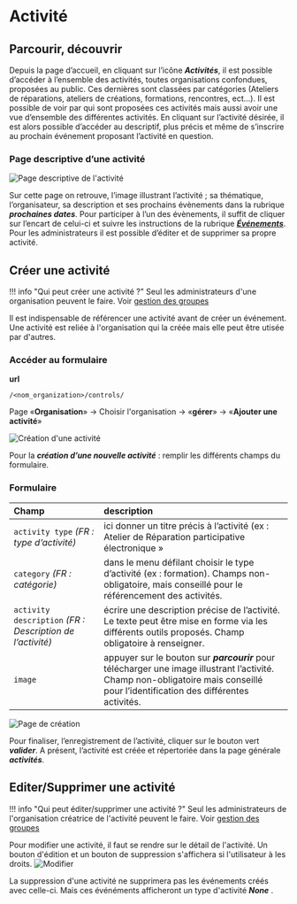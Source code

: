 # Activité 

## Parcourir, découvrir

Depuis la page d’accueil, en cliquant sur l’icône ***Activités***, il est possible d’accéder à l’ensemble des activités, toutes organisations confondues, proposées au public. 
Ces dernières sont classées par catégories (Ateliers de réparations, ateliers de créations, formations, rencontres, ect…). Il est possible de voir par qui sont proposées ces activités mais aussi avoir une vue d’ensemble des différentes activités. En cliquant sur l’activité désirée, il est alors possible d’accéder au descriptif, plus précis et même de s’inscrire au prochain événement proposant l’activité en question.

### Page descriptive d’une activité

![Page descriptive de l'activité](../assets/activity/4.png)

Sur cette page on retrouve, l’image illustrant l’activité ; sa thématique, l’organisateur, sa description et ses prochains évènements dans la rubrique ***prochaines dates***. Pour participer à l’un des évènements, il suffit de cliquer sur l’encart de celui-ci et suivre les instructions de la rubrique [***Événements***](../event/reservation.md). Pour les administrateurs il est possible d’éditer et de supprimer sa propre activité.


## Créer une activité


!!! info "Qui peut créer une activité ?"
    Seul les administrateurs d'une organisation peuvent le faire. Voir [gestion des groupes]("organization/groups.md")

Il est indispensable de référencer une activité avant de créer un événement. 
Une activité est reliée à l'organisation qui la créée mais elle peut être utisée par d'autres.

### Accéder au formulaire 

**url** 
```
/<nom_organization>/controls/
```

Page «**Organisation**» → Choisir l'organisation → «**gérer**» → «**Ajouter une activité**»

![Création d'une activité](../assets/activity/1.png)

Pour la ***création d’une nouvelle activité*** : remplir les différents champs du formulaire.

### Formulaire 

| Champ | description |
|:--|:--|
|  ```activity type``` *(FR : type d’activité)* | ici donner un titre précis à l’activité (ex : Atelier de Réparation participative électronique » |
| ```category``` *(FR : catégorie)* | dans le menu défilant choisir le type d’activité (ex : formation). Champs non-obligatoire, mais conseillé pour le référencement des activités. |
| ```activity description``` *(FR : Description de l’activité)* | écrire une description précise de l’activité. Le texte peut être mise en forme via les différents outils proposés. Champ obligatoire à renseigner.|
| ```image``` | appuyer sur le bouton sur ***parcourir*** pour télécharger une image illustrant l’activité. Champ non-obligatoire mais conseillé pour l’identification des différentes activités. |

![Page de création](../assets/activity/2.png)

Pour finaliser, l’enregistrement de l’activité, cliquer sur le bouton vert ***valider***.
A présent, l’activité est créée et répertoriée dans la page générale ***activités***.

## Editer/Supprimer une activité

!!! info "Qui peut éditer/supprimer une activité ?"
    Seul les administrateurs de l'organisation créatrice de l'activité peuvent le faire. Voir [gestion des groupes]("organization/groups.md")

Pour modifier une activité, il faut se rendre sur le détail de l'activité. Un bouton d'édition et un bouton de suppression s'affichera si l'utilisateur à les droits. 
![Modifier](../assets/activity/5.png#center)

La suppression d'une activité ne supprimera pas les événements créés avec celle-ci. Mais ces événéments afficheront un type d'activité ***None*** . 

